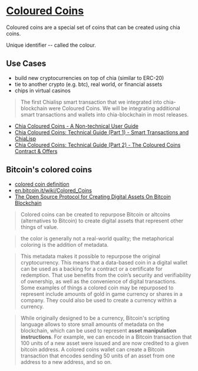 # [Coloured Coins](https://www.chia.net/2020/04/29/coloured-coins-launch.en.html)
Coloured coins are a special set of coins that can be created using chia coins.

Unique identifier -- called the colour.



## Use Cases
- build new cryptocurrencies on top of chia (similar to ERC-20)
- tie to another crypto (e.g. btc), real world, or financial assets
- chips in virtual casinos

> The first Chialisp smart transaction that we integrated into chia-blockchain were Coloured Coins. We will be integrating additional smart transactions and wallets into chia-blockchain in most releases.

- [Chia Coloured Coins - A Non-technical User Guide](https://www.youtube.com/watch?v=YOlpmCBK8zY)
- [Chia Coloured Coins: Technical Guide (Part 1) - Smart Transactions and ChiaLisp](https://www.youtube.com/watch?v=17pa2t_FQQM)
- [Chia Coloured Coins: Technical Guide (Part 2) - The Coloured Coins Contract & Offers](https://www.youtube.com/watch?v=P33gWX4WmEQ)


## Bitcoin's colored coins

- [colored coin definition](https://whatis.techtarget.com/definition/colored-coin)
- [en.bitcoin.it/wiki/Colored_Coins](https://en.bitcoin.it/wiki/Colored_Coins)
- [The Open Source Protocol for Creating Digital Assets On Bitcoin Blockchain](https://docs.google.com/presentation/d/1geJOeTkIvrIsZMBemJl-Iw5eYalG4w0ftIxsEVRp6lc/edit#slide=id.g90c1efafe_0_53)

> Colored coins can be created to repurpose Bitcoin or altcoins (alternatives to Bitcoin) to create digital assets that represent other things of value.

> the color is generally not a real-world quality; the metaphorical coloring is the addition of metadata.

> This metadata makes it possible to repurpose the original cryptocurrency. This means that a data-based coin in a digital wallet can be used as a backing for a contract or a certificate for redemption. That use benefits from the coin’s security and verifiability of ownership, as well as the convenience of digital transactions. Some examples of things a colored coin may be repurposed to represent include amounts of gold in game currency or shares in a company. They could also be used to create a currency within a currency.


> While originally designed to be a currency, Bitcoin's scripting language allows to store small amounts of metadata on the blockchain, which can be used to represent **asset manipulation instructions**. For example, we can encode in a Bitcoin transaction that 100 units of a new asset were issued and are now credited to a given bitcoin address. A colored coins wallet can create a Bitcoin transaction that encodes sending 50 units of an asset from one address to a new address, and so on.